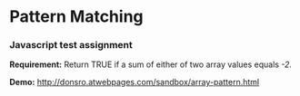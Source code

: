 # Pattern Matching

### Javascript test assignment

**Requirement:** Return TRUE if a sum of either of two array values equals *-2.*

**Demo:** http://donsro.atwebpages.com/sandbox/array-pattern.html
